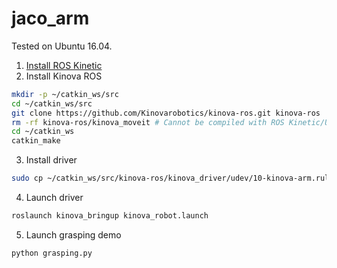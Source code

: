 # jaco_arm

Tested on Ubuntu 16.04.

1. [Install ROS Kinetic](http://wiki.ros.org/kinetic/Installation/Ubuntu)
2. Install Kinova ROS

```bash
mkdir -p ~/catkin_ws/src
cd ~/catkin_ws/src
git clone https://github.com/Kinovarobotics/kinova-ros.git kinova-ros
rm -rf kinova-ros/kinova_moveit # Cannot be compiled with ROS Kinetic/Ubuntu 16.04
cd ~/catkin_ws
catkin_make
```

3. Install driver

```bash
sudo cp ~/catkin_ws/src/kinova-ros/kinova_driver/udev/10-kinova-arm.rules /etc/udev/rules.d/
```

4. Launch driver

```bash
roslaunch kinova_bringup kinova_robot.launch 
```

5. Launch grasping demo

```bash
python grasping.py
```
